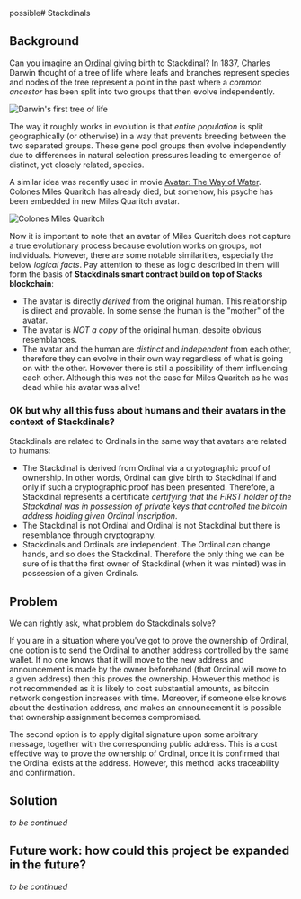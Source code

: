 possible# Stackdinals

## Background

Can you imagine an [Ordinal](https://github.com/casey/ord) giving birth to Stackdinal? In 1837, Charles Darwin thought of a tree of life where leafs and branches represent species and nodes of the tree represent a point in the past where a _common ancestor_ has been split into two groups that then evolve independently.  

![Darwin's first tree of life](https://i.guim.co.uk/img/static/sys-images/Guardian/Pix/pictures/2008/04/17/DarwinSketch.article.jpg?width=620&quality=45&dpr=2&s=none)

The way it roughly works in evolution is that _entire population_ is split geographically (or otherwise) in a way that prevents breeding between the two separated groups. These gene pool groups then evolve independently due to differences in natural selection pressures leading to emergence of distinct, yet closely related, species.

A similar idea was recently used in movie [Avatar: The Way of Water](https://en.wikipedia.org/wiki/Avatar:_The_Way_of_Water). Colones Miles Quaritch has already died, but somehow, his psyche has been embedded in new Miles Quaritch avatar.

![Colones Miles Quaritch](https://static1.cbrimages.com/wordpress/wp-content/uploads/2022/12/why-avatar-2-s-quaritch-is-more-dangerous-than-the-original.jpg)

Now it is important to note that an avatar of Miles Quaritch does not capture a true evolutionary process because evolution works on groups, not individuals. However, there are some notable similarities, especially the below _logical facts_. Pay attention to these as logic described in them will form the basis of __Stackdinals smart contract build on top of Stacks blockchain__:

- The avatar is directly _derived_ from the original human. This relationship is direct and provable. In some sense the human is the "mother" of the avatar.
- The avatar is _NOT a copy_ of the original human, despite obvious resemblances.
- The avatar and the human are _distinct_ and _independent_ from each other, therefore they can evolve in their own way regardless of what is going on with the other. However there is still a possibility of them influencing each other. Although this was not the case for Miles Quaritch as he was dead while his avatar was alive!

### OK but why all this fuss about humans and their avatars in the context of Stackdinals?

Stackdinals are related to Ordinals in the same way that avatars are related to humans:

- The Stackdinal is derived from Ordinal via a cryptographic proof of ownership. In other words, Ordinal can give birth to Stackdinal if and only if such a cryptographic proof has been presented. Therefore, a Stackdinal represents a certificate _certifying that the FIRST holder of the Stackdinal was in possession of private keys that controlled the bitcoin address holding given Ordinal inscription_.
- The Stackdinal is not Ordinal and Ordinal is not Stackdinal but there is resemblance through cryptography.
- Stackdinals and Ordinals are independent. The Ordinal can change hands, and so does the Stackdinal. Therefore the only thing we can be sure of is that the first owner of Stackdinal (when it was minted) was in possession of a given Ordinals.

## Problem

We can rightly ask, what problem do Stackdinals solve?

If you are in a situation where you've got to prove the ownership of Ordinal, one option is to send the Ordinal to another address controlled by the same wallet. If no one knows that it will move to the new address and announcement is made by the owner beforehand (that Ordinal will move to a given address) then this proves the ownership. However this method is not recommended as it is likely to cost substantial amounts, as bitcoin network congestion increases with time. Moreover, if someone else knows about the destination address, and makes an announcement it is possible that ownership assignment becomes compromised.    

The second option is to apply digital signature upon some arbitrary message, together with the corresponding public address. This is a cost effective way to prove the ownership of Ordinal, once it is confirmed that the Ordinal exists at the address. However, this method lacks traceability and confirmation.

## Solution

 _to be continued_

## Future work: how could this project be expanded in the future?

 _to be continued_
